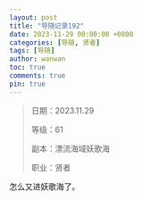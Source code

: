 ```yaml
---
layout: post
title: "导随记录192"
date: 2023-11-29 00:00:00 +0800
categories: [导随, 贤者]
tags: [导随]
author: wanwan
toc: true
comments: true
pin: true
---
```

> 日期：2023.11.29
>
> 等级：61
>
> 副本：漂流海域妖歌海
>
> 职业：贤者

怎么又进妖歌海了。